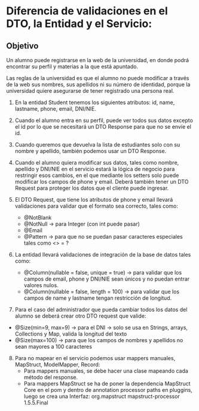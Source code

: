 # Diferencia de validaciones en el DTO, la Entidad y el Servicio:

## Objetivo
Un alumno puede registrarse en la web de la universidad, en donde podrá encontrar su perfil y materias a la que está apuntado.

Las reglas de la universidad es que el alumno no puede modificar a través de la web sus nombres, sus apellidos ni su número de identidad, porque la universidad quiere asegurarse de tener registrado una persona real.

1. En la entidad Student tenemos los siguientes atributos: id, name, lastname, phone, email, DNI/NIE.

2. Cuando el alumno entra en su perfil, puede ver todos sus datos excepto el id por lo que se necesitará un DTO Response para que no se envíe el id. 

3. Cuando queremos que devuelva la lista de estudiantes solo con su nombre y apellido, también podemos usar un DTO Response.

4. Cuando el alumno quiera modificar sus datos, tales como nombre, apellido y DNI/NIE en el servicio estará la lógica de negocio para restringir esos cambios, en el que mediante los setters solo puede modificar los campos de phone y email. Deberá también tener un DTO Request para proteger los datos que el cliente puede ingresar.

5. El DTO Request, que tiene los atributos de phone y email llevará validaciones para validar que el formato sea correcto, tales como:
    - @NotBlank
    - @NotNull -> para Integer (con int puede pasar)
    - @Email
    - @Pattern -> para que no se puedan pasar caracteres especiales tales como <> = ?

6. La entidad llevará validaciones de integración de la base de datos tales como:
    - @Column(nullable = false, unique = true) -> para validar que los campos de email, phone y DNI/NIE sean únicos y no puedan entrar valores nulos. 
    - @Column(nullable = false, length = 100) -> para validar que los campos de name y lastname tengan restricción de longitud.

7. Para el caso del administrador que pueda cambiar todos los datos del alumno se deberá crear otro DTO request que valide:
- @Size(min=9, max=9) -> para el DNI -> solo se usa en Strings, arrays, Collections y Map, valida la longitud del texto
- @Size(max=100) -> para que los campos de nombres y apellidos no sean mayores a 100 caracteres

8. Para no mapear en el servicio podemos usar mappers manuales, MapStruct, ModelMapper, Record:
    - Para mappers manuales, se debe hacer una clase mapeando cada método del response.
    - Para mappers MapStruct se ha de poner la dependencia MapStruct Core en el pom y dentro de annotation processor paths en pluggins, luego se crea una Interfaz: 
        <path>
            <groupId>org.mapstruct</groupId>
            <artifactId>mapstruct-processor</artifactId>
            <version>1.5.5.Final</version>
        </path>
    


